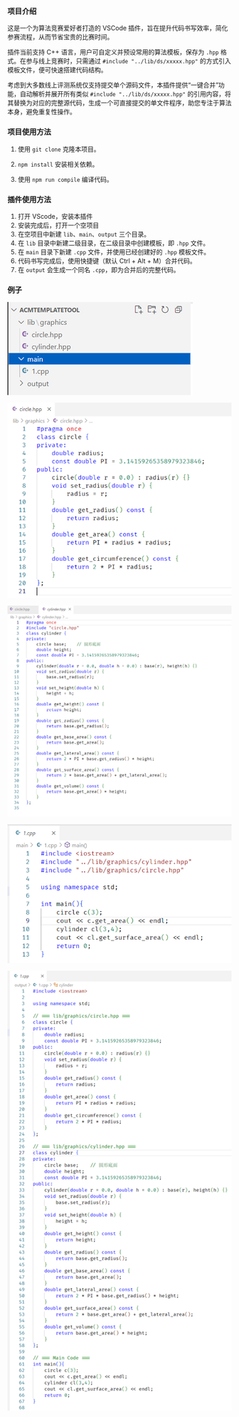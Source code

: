 ### 项目介绍

这是一个为算法竞赛爱好者打造的 VSCode 插件，旨在提升代码书写效率，简化参赛流程，从而节省宝贵的比赛时间。

插件当前支持 C++ 语言，用户可自定义并预设常用的算法模板，保存为 `.hpp` 格式。在参与线上竞赛时，只需通过 `#include "../lib/ds/xxxxx.hpp"` 的方式引入模板文件，便可快速搭建代码结构。

考虑到大多数线上评测系统仅支持提交单个源码文件，本插件提供“一键合并”功能，自动解析并展开所有类似 `#include "../lib/ds/xxxxx.hpp"` 的引用内容，将其替换为对应的完整源代码，生成一个可直接提交的单文件程序，助您专注于算法本身，避免重复性操作。

### 项目使用方法

1. 使用 `git clone` 克隆本项目。

2. `npm install` 安装相关依赖。
3. 使用 `npm run compile` 编译代码。

### 插件使用方法

1. 打开 VScode，安装本插件
2. 安装完成后，打开一个空项目
3. 在空项目中新建 `lib`、`main`、`output` 三个目录。
4. 在 `lib` 目录中新建二级目录，在二级目录中创建模板，即 `.hpp` 文件。
5. 在 `main` 目录下新建 `.cpp` 文件，并使用已经创建好的 `.hpp` 模板文件。
6. 代码书写完成后，使用快捷键（默认 Ctrl + Alt + M）合并代码。
7. 在  `output`  会生成一个同名 `.cpp`，即为合并后的完整代码。

### 例子

![1](images\1.png)

![2](images\2.png)

![3](images\3.png)

![4](images\4.png)

![5](images\5.png)
